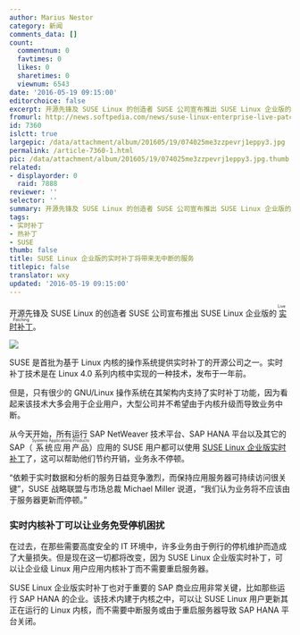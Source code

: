 ```yaml
---
author: Marius Nestor
category: 新闻
comments_data: []
count:
  commentnum: 0
  favtimes: 0
  likes: 0
  sharetimes: 0
  viewnum: 6543
date: '2016-05-19 09:15:00'
editorchoice: false
excerpt: 开源先锋及 SUSE Linux 的创造者 SUSE 公司宣布推出 SUSE Linux 企业版的实时补丁（Live Patching）。
fromurl: http://news.softpedia.com/news/suse-linux-enterprise-live-patching-promises-100-uptime-for-businesses-504167.shtml
id: 7360
islctt: true
largepic: /data/attachment/album/201605/19/074025me3zzpevrj1eppy3.jpg
permalink: /article-7360-1.html
pic: /data/attachment/album/201605/19/074025me3zzpevrj1eppy3.jpg.thumb.jpg
related:
- displayorder: 0
  raid: 7888
reviewer: ''
selector: ''
summary: 开源先锋及 SUSE Linux 的创造者 SUSE 公司宣布推出 SUSE Linux 企业版的实时补丁（Live Patching）。
tags:
- 实时补丁
- 热补丁
- SUSE
thumb: false
title: SUSE Linux 企业版的实时补丁将带来无中断的服务
titlepic: false
translator: wxy
updated: '2016-05-19 09:15:00'
---
```


开源先锋及 SUSE Linux 的创造者 SUSE 公司宣布推出 SUSE Linux 企业版的<ruby> <a href="https://www.suse.com/products/live-patching/">  实时补丁 </a> <rp>  （ </rp> <rt>  Live Patching </rt> <rp>  ） </rp></ruby>。


![](/data/attachment/album/201605/19/074025me3zzpevrj1eppy3.jpg)


SUSE 是首批为基于 Linux 内核的操作系统提供实时补丁的开源公司之一。实时补丁技术是在 Linux 4.0 系列内核中实现的一种技术，发布于一年前。


但是，只有很少的 GNU/Linux 操作系统在其架构内支持了实时补丁功能，因为看起来该技术大多会用于企业用户，大型公司并不希望由于内核升级而导致业务中断。


从今天开始，所有运行 SAP NetWeaver 技术平台、SAP HANA 平台以及其它的 SAP（<ruby> 系统应用产品 <rp>  （ </rp> <rt>  Systems Applications Products </rt> <rp>  ） </rp></ruby>）应用的 SUSE 用户都可以使用 [SUSE Linux 企业版实时补丁](https://www.suse.com/products/live-patching/)了，这可以帮助他们节约开销，业务永不停顿。


“依赖于实时数据和分析的服务日益竞争激烈，而保持应用服务器可持续访问很关键”，SUSE 战略联盟与市场总裁 Michael Miller 说道，“我们认为业务将不应该由于服务器更新而停顿。”


### 实时内核补丁可以让业务免受停机困扰


在过去，在那些需要高度安全的 IT 环境中，许多业务由于例行的停机维护而造成了大量损失。但是现在这一切都将改变，因为 SUSE Linux 企业版实时补丁，可以让企业级 Linux 用户应用内核补丁而不需要重启服务器。


SUSE Linux 企业版实时补丁也对于重要的 SAP 商业应用非常关键，比如那些运行 SAP HANA 的企业。该技术内建于内核之中，可以让 SUSE Linux 用户更新其正在运行的 Linux 内核，而不需要中断服务或由于重启服务器导致 SAP HANA 平台关闭。
